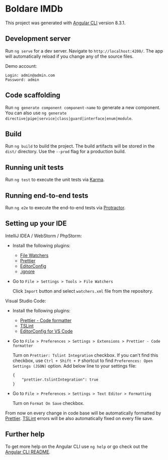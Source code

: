 # Boldare IMDb

This project was generated with [Angular CLI](https://github.com/angular/angular-cli) version 8.3.1.

## Development server

Run `ng serve` for a dev server. Navigate to `http://localhost:4200/`. The app will automatically reload if you change any of the source files.

Demo account:

```
Login: admin@admin.com
Password: admin
```

## Code scaffolding

Run `ng generate component component-name` to generate a new component. You can also use `ng generate directive|pipe|service|class|guard|interface|enum|module`.

## Build

Run `ng build` to build the project. The build artifacts will be stored in the `dist/` directory. Use the `--prod` flag for a production build.

## Running unit tests

Run `ng test` to execute the unit tests via [Karma](https://karma-runner.github.io).

## Running end-to-end tests

Run `ng e2e` to execute the end-to-end tests via [Protractor](http://www.protractortest.org/).

## Setting up your IDE

IntelliJ IDEA / WebStorm / PhpStorm:

- Install the following plugins:

  - [File Watchers](https://plugins.jetbrains.com/plugin/7177-file-watchers)
  - [Prettier](https://plugins.jetbrains.com/plugin/10456-prettier)
  - [EditorConfig](https://plugins.jetbrains.com/plugin/7294-editorconfig)
  - [.ignore](https://plugins.jetbrains.com/plugin/7495--ignore)

- Go to `File > Settings > Tools > File Watchers`

  Click `Import` button and select `watchers.xml` file from the repository.

Visual Studio Code:

- Install the following plugins:

  - [Prettier - Code formatter](https://marketplace.visualstudio.com/items?itemName=esbenp.prettier-vscode)
  - [TSLint](https://marketplace.visualstudio.com/items?itemName=ms-vscode.vscode-typescript-tslint-plugin)
  - [EditorConfig for VS Code](https://marketplace.visualstudio.com/items?itemName=EditorConfig.EditorConfig)

- Go to `File > Preferences > Settings > Extensions > Prettier - Code formatter`

  Turn on `Prettier: Tslint Integration` checkbox. If you can't find this checkbox, use `Ctrl + Shift + P` shortcut to find `Preferences: Open Settings (JSON)` option. Add below line to your settings file:

  ```
  {
      "prettier.tslintIntegration": true
  }
  ```

- Go to `File > Preferences > Settings > Text Editor > Formatting`

  Turn on `Format On Save` checkbox.

From now on every change in code base will be automatically formatted by [Prettier](https://prettier.io/). [TSLint](https://palantir.github.io/tslint/) errors will be also automatically fixed on every file save.

## Further help

To get more help on the Angular CLI use `ng help` or go check out the [Angular CLI README](https://github.com/angular/angular-cli/blob/master/README.md).
